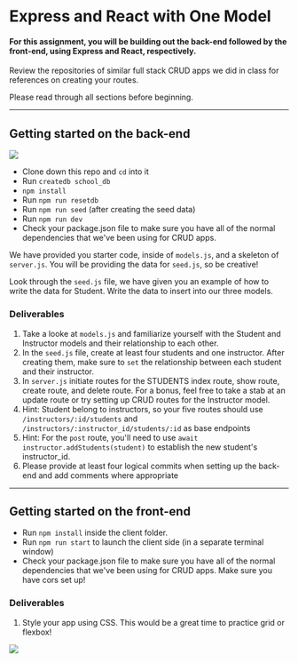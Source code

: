 # Express and React with One Model 

#### For this assignment, you will be building out the back-end followed by the front-end, using Express and React, respectively.

Review the repositories of similar full stack CRUD apps we did in class for references on creating your routes.

Please read through all sections before beginning.

*******

## Getting started on the back-end

![](https://media.giphy.com/media/3o6ZtpWvwnhf34Oj0A/giphy.gif)

- Clone down this repo and `cd` into it
- Run `createdb school_db`
- `npm install`
- Run `npm run resetdb`
- Run `npm run seed` (after creating the seed data)
- Run `npm run dev`
- Check your package.json file to make sure you have all of the normal dependencies that we've been using for CRUD apps.

We have provided you starter code, inside of `models.js`, and a skeleton of `server.js`. You will be providing the data for `seed.js`, so be creative! 

Look through the `seed.js` file, we have given you an example of how to write the data for Student. Write the data to insert into our three models.

### Deliverables
1. Take a looke at `models.js` and familiarize yourself with the Student and Instructor models and their relationship to each other.
1. In the `seed.js` file, create at least four students and one instructor. After creating them, make sure to `set` the relationship between each student and their instructor. 
1. In `server.js` initiate routes for the STUDENTS index route, show route, create route, and delete route. For a bonus, feel free to take a stab at an update route or try setting up CRUD routes for the Instructor model.
1.  Hint: Student belong to instructors, so your five routes should use `/instructors/:id/students` and `/instructors/:instructor_id/students/:id` as base endpoints
1.  Hint: For the `post` route, you'll need to use `await instructor.addStudents(student)` to establish the new student's instructor_id.
1.  Please provide at least four logical commits when setting up the back-end and add comments where appropriate

************

## Getting started on the front-end

- Run `npm install` inside the client folder.
- Run `npm run start` to launch the client side (in a separate terminal window)
- Check your package.json file to make sure you have all of the normal dependencies that we've been using for CRUD apps. Make sure you have cors set up!

### Deliverables
1. Style your app using CSS. This would be a great time to practice grid or flexbox!

![](https://media.giphy.com/media/yYSSBtDgbbRzq/giphy.gif)


